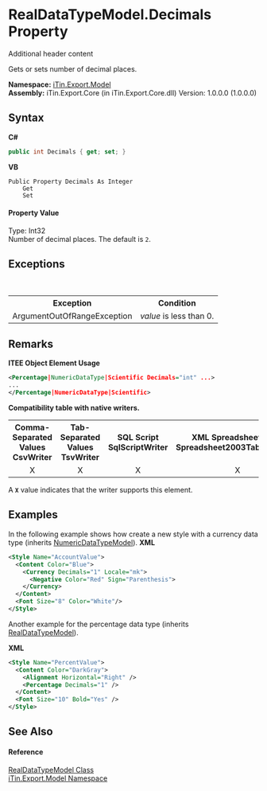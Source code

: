 # RealDataTypeModel.Decimals Property 
Additional header content 

Gets or sets number of decimal places.

**Namespace:**&nbsp;<a href="N_iTin_Export_Model">iTin.Export.Model</a><br />**Assembly:**&nbsp;iTin.Export.Core (in iTin.Export.Core.dll) Version: 1.0.0.0 (1.0.0.0)

## Syntax

**C#**<br />
``` C#
public int Decimals { get; set; }
```

**VB**<br />
``` VB
Public Property Decimals As Integer
	Get
	Set
```


#### Property Value
Type: Int32<br />Number of decimal places. The default is `2`.

## Exceptions
&nbsp;<table><tr><th>Exception</th><th>Condition</th></tr><tr><td>ArgumentOutOfRangeException</td><td>*value* is less than 0.</td></tr></table>

## Remarks

**ITEE Object Element Usage**<br />
``` XML
<Percentage|NumericDataType|Scientific Decimals="int" ...>
...
</Percentage|NumericDataType|Scientific>
```


<strong>Compatibility table with native writers.</strong><table><tr><th>Comma-Separated Values<br />CsvWriter</th><th>Tab-Separated Values<br />TsvWriter</th><th>SQL Script<br />SqlScriptWriter</th><th>XML Spreadsheet 2003<br />Spreadsheet2003TabularWriter</th></tr><tr><td align="center">X</td><td align="center">X</td><td align="center">X</td><td align="center">X</td></tr></table> A <strong>`X`</strong> value indicates that the writer supports this element.


## Examples
In the following example shows how create a new style with a currency data type (inherits <a href="T_iTin_Export_Model_NumericDataTypeModel">NumericDataTypeModel</a>). 
**XML**<br />
``` XML
<Style Name="AccountValue">
  <Content Color="Blue">
    <Currency Decimals="1" Locale="mk">
      <Negative Color="Red" Sign="Parenthesis">
    </Currency>
  </Content>
  <Font Size="8" Color="White"/>
</Style>
```

Another example for the percentage data type (inherits <a href="T_iTin_Export_Model_RealDataTypeModel">RealDataTypeModel</a>).

**XML**<br />
``` XML
<Style Name="PercentValue">
  <Content Color="DarkGray">
    <Alignment Horizontal="Right" />
    <Percentage Decimals="1" />
  </Content>
  <Font Size="10" Bold="Yes" />
</Style>
```


## See Also


#### Reference
<a href="T_iTin_Export_Model_RealDataTypeModel">RealDataTypeModel Class</a><br /><a href="N_iTin_Export_Model">iTin.Export.Model Namespace</a><br />